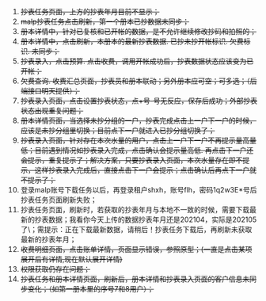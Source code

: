 1. ~~抄表任务页面，上方的抄表年月目前不显示；~~
2. ~~malp抄表任务点击刷新，第一个册本已抄数据未同步；~~
3. ~~册本详情中，针对已复核和已开帐的数据，是不允许继续修改抄码和拍照的；~~
4. ~~册本详情中，点击刷新，本册本的最新抄表数据. 已抄未抄开帐标识. 欠费标识. 未同步；~~
5. ~~抄表录入，点击预算. 点击收费，调用开帐成功后，抄表数据状态应该变为已开帐；~~
6. ~~欠费查询. 收费汇总页面，抄表员和册本联动；另外册本应可空；可多选；（后端接口明天提供）；~~
7. ~~抄表录入页面，点击设置抄表状态，点+号-号无反应，保存后成功；外部抄表状态出现重复问题；~~
8. ~~册本详情页面，当选择未抄分组的一户，抄表完成点击上一户下一户的时候，应该是未抄分组里切换；目前点下一户就进入已抄分组切换了；~~
9.  ~~抄表录入页面，针对存在本次水量的用户，点击上一户下一户不再提示量高量低；目前遇到情况如抄表录入完成，点击确认会提示量高低. 再点击下一户还会提示，重复提示了；解决方案，只要抄表录入页面，本次水量存在即不提示，这样抄表录入完成后，直接点击下一户会提示；点击确认后再点下一户就不提示了；~~
10. 登录malp账号下载任务以后，再登录租户shxh，账号flh，密码1q2w3E*号后抄表任务页面刷新失败；
11. 抄表任务页面，刷新时，若获取的抄表年月与本地不一致的时候，需要下载最新的抄表数据；我看你今天上传的数据抄表年月还是202104，实际是202105了\；需提示：正在下载最新数据，请稍后！抄表任务下载后，再刷新未获取最新的抄表年月；
12. ~~收费明细页面，点击账单详情，页面显示错误，参照原型；(一直是点击某项展开后有详情,现在默认展开详情)~~
13. ~~权限获取仍存在问题；~~
14. ~~抄表任务和册本详情页面，刷新后，册本详情和抄表录入页面的客户信息未同步变化；（如第一册本里的序号7和8用户）；~~
